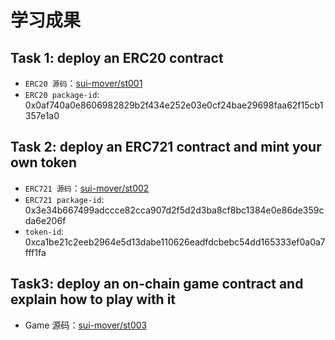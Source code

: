 # 学习成果

## Task 1: deploy an ERC20 contract

- `ERC20 源码`：[sui-mover/st001](https://github.com/taramakage/sui-mover/tree/main/st001)
- `ERC20 package-id`: 0x0af740a0e8606982829b2f434e252e03e0cf24bae29698faa62f15cb1357e1a0

## Task 2: deploy an ERC721 contract and mint your own token

- `ERC721 源码`：[sui-mover/st002](https://github.com/taramakage/sui-mover/tree/main/st002)
- `ERC721 package-id`: 0x3e34b667499adccce82cca907d2f5d2d3ba8cf8bc1384e0e86de359cda6e206f
- `token-id`: 0xca1be21c2eeb2964e5d13dabe110626eadfdcbebc54dd165333ef0a0a7fff1fa

## Task3: deploy an on-chain game contract and explain how to play with it

- Game 源码：[sui-mover/st003]()
